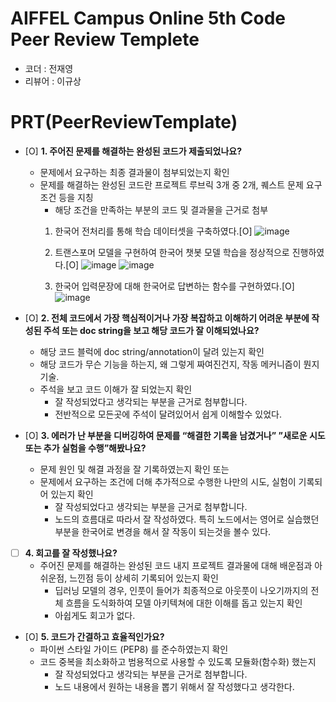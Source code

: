 # AIFFEL Campus Online 5th Code Peer Review Templete
- 코더 : 전재영
- 리뷰어 : 이규상


# PRT(PeerReviewTemplate) 
- [O]  **1. 주어진 문제를 해결하는 완성된 코드가 제출되었나요?**
    - 문제에서 요구하는 최종 결과물이 첨부되었는지 확인
    - 문제를 해결하는 완성된 코드란 프로젝트 루브릭 3개 중 2개, 
    퀘스트 문제 요구조건 등을 지칭
        - 해당 조건을 만족하는 부분의 코드 및 결과물을 근거로 첨부
         1. 한국어 전처리를 통해 학습 데이터셋을 구축하였다.[O]
            ![image](https://github.com/JYJJEON/AIFFEL_Online_Quest/assets/137244491/ecb44a5d-c0af-4ff3-a415-8d52d99f7e3c)
         2. 트랜스포머 모델을 구현하여 한국어 챗봇 모델 학습을 정상적으로 진행하였다.[O]
          ![image](https://github.com/JYJJEON/AIFFEL_Online_Quest/assets/137244491/fd4a021a-26ef-400d-8735-2178f4e8f6d6)
          ![image](https://github.com/JYJJEON/AIFFEL_Online_Quest/assets/137244491/c6b3e9dc-d714-4ebe-b49d-359c010ae38b)

         3. 한국어 입력문장에 대해 한국어로 답변하는 함수를 구현하였다.[O]
            ![image](https://github.com/JYJJEON/AIFFEL_Online_Quest/assets/137244491/9f89f04e-55ef-4374-b602-1a9337ad2e55)


- [O]  **2. 전체 코드에서 가장 핵심적이거나 가장 복잡하고 이해하기 어려운 부분에 작성된 
주석 또는 doc string을 보고 해당 코드가 잘 이해되었나요?**
    - 해당 코드 블럭에 doc string/annotation이 달려 있는지 확인
    - 해당 코드가 무슨 기능을 하는지, 왜 그렇게 짜여진건지, 작동 메커니즘이 뭔지 기술.
    - 주석을 보고 코드 이해가 잘 되었는지 확인
        - 잘 작성되었다고 생각되는 부분을 근거로 첨부합니다.
        - 전반적으로 모든곳에 주석이 달려있어서 쉽게 이해할수 있었다.

- [O]  **3. 에러가 난 부분을 디버깅하여 문제를 “해결한 기록을 남겼거나” 
”새로운 시도 또는 추가 실험을 수행”해봤나요?**
    - 문제 원인 및 해결 과정을 잘 기록하였는지 확인 또는
    - 문제에서 요구하는 조건에 더해 추가적으로 수행한 나만의 시도, 
    실험이 기록되어 있는지 확인
        - 잘 작성되었다고 생각되는 부분을 근거로 첨부합니다.
        - 노드의 흐름대로 따라서 잘 작성하였다. 특히 노드에서는 영어로 실습했던 부분을 한국어로 변경을 해서 잘 작동이 되는것을 볼수 있다.

- [ ]  **4. 회고를 잘 작성했나요?**
    - 주어진 문제를 해결하는 완성된 코드 내지 프로젝트 결과물에 대해
    배운점과 아쉬운점, 느낀점 등이 상세히 기록되어 있는지 확인
        - 딥러닝 모델의 경우,
        인풋이 들어가 최종적으로 아웃풋이 나오기까지의 전체 흐름을 도식화하여 
        모델 아키텍쳐에 대한 이해를 돕고 있는지 확인
        - 아쉽게도 회고가 없다.

- [O]  **5. 코드가 간결하고 효율적인가요?**
    - 파이썬 스타일 가이드 (PEP8) 를 준수하였는지 확인
    - 코드 중복을 최소화하고 범용적으로 사용할 수 있도록 모듈화(함수화) 했는지
        - 잘 작성되었다고 생각되는 부분을 근거로 첨부합니다.
        - 노드 내용에서 원하는 내용을 뽑기 위해서 잘 작성했다고 생각한다.

